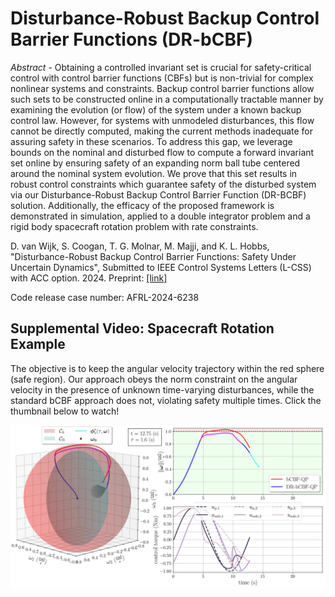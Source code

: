 # Disturbance-Robust Backup Control Barrier Functions (DR-bCBF)

_Abstract_ - Obtaining a controlled invariant set is crucial for safety-critical control with control barrier functions (CBFs) but is non-trivial for complex nonlinear systems and constraints. Backup control barrier functions allow such sets to be constructed online in a computationally tractable manner by examining the evolution (or flow) of the system under a known backup control law. However, for systems with unmodeled disturbances, this flow cannot be directly computed, making the current methods inadequate for assuring safety in these scenarios. To address this gap, we leverage bounds on the nominal and disturbed flow to compute a forward invariant set online by ensuring safety of an expanding norm ball tube centered around the nominal system evolution. We prove that this set results in robust control constraints which guarantee safety of the disturbed system via our Disturbance-Robust Backup Control Barrier Function (DR-BCBF) solution. Additionally, the efficacy of the proposed framework is demonstrated in simulation, applied to a double integrator problem and a rigid body spacecraft rotation problem with rate constraints.

D. van Wijk, S. Coogan, T. G. Molnar, M. Majji, and K. L. Hobbs, "Disturbance-Robust Backup Control Barrier Functions: Safety Under Uncertain Dynamics", Submitted to IEEE Control Systems Letters (L-CSS) with ACC option. 2024. Preprint: [[link]](https://arxiv.org/abs/2409.07700#)

Code release case number: AFRL-2024-6238

## Supplemental Video: Spacecraft Rotation Example
The objective is to keep the angular velocity trajectory within the red sphere (safe region). Our approach obeys the norm constraint on the angular velocity in the presence of unknown time-varying disturbances, while the standard bCBF approach does not, violating safety multiple times. Click the thumbnail below to watch!

[![Spacecraft Rotation Supplemental Video](https://github.com/davidvwijk/DR-bCBF/blob/main/thumbnail_cropped.jpg)](https://www.youtube.com/watch?v=kJRBKPcA4dk)

